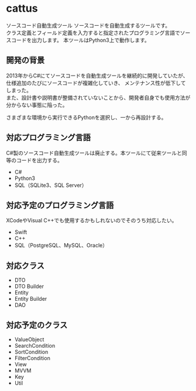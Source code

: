 # cattus
ソースコード自動生成ツール
ソースコードを自動生成するツールです。  
クラス定義とフィールド定義を入力すると指定されたプログラミング言語でソースコードを出力します。
本ツールはPython3上で動作します。  

## 開発の背景

2013年からC#にてソースコードを自動生成ツールを継続的に開発していたが、
仕様追加のたびにソースコードが複雑化していき、
メンテナンス性が低下してしまった。  
また、設計書や説明書が整備されていないことから、開発者自身でも使用方法が分からない事態に陥った。  

さまざまな環境から実行できるPythonを選択し、一から再設計する。  

## 対応プログラミング言語

C#製のソースコード自動生成ツールは廃止する。本ツールにて従来ツールと同等のコードを出力する。

- C#
- Python3
- SQL（SQLite3、SQL Server）

## 対応予定のプログラミング言語

XCodeやVisual C++でも使用するかもしれないのでそのうち対応したい。

- Swift
- C++
- SQL（PostgreSQL、MySQL、Oracle）

## 対応クラス

- DTO
- DTO Builder
- Entity
- Entity Builder
- DAO

## 対応予定のクラス

- ValueObject
- SearchCondition
- SortCondition
- FilterCondition
- View
- MVVM
- Key
- Util
